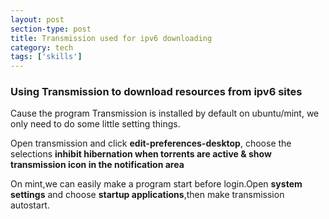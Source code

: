 ```yaml
---
layout: post
section-type: post
title: Transmission used for ipv6 downloading
category: tech
tags: ['skills']
---
```


### Using Transmission to download resources from ipv6 sites
Cause the program Transmission is installed by default on ubuntu/mint, we only need to do some little setting things.

Open transmission and click **edit-preferences-desktop**, choose the selections **inhibit hibernation when torrents are active & show transmission icon in the notification area**

On mint,we can easily make a program start before login.Open **system settings** and choose **startup applications**,then make transmission autostart.
